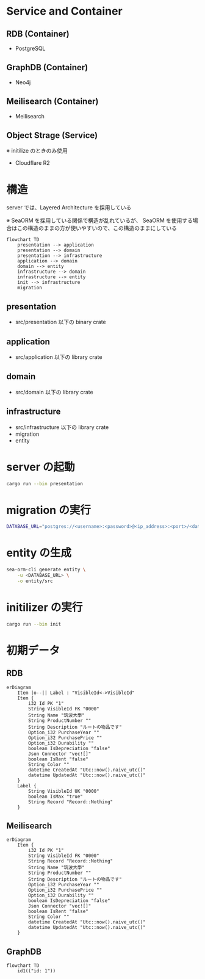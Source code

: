 # Service and Container

## RDB (Container)

- PostgreSQL

## GraphDB (Container)

- Neo4j

## Meilisearch (Container)

- Meilisearch

## Object Strage (Service)

※ initilize のときのみ使用

- Cloudflare R2

# 構造

server では、Layered Architecture を採用している

※ SeaORM を採用している関係で構造が乱れているが、 SeaORM を使用する場合はこの構造のままの方が使いやすいので、この構造のままにしている

```mermaid
flowchart TD
    presentation --> application
    presentation --> domain
    presentation --> infrastructure
    application --> domain
    domain --> entity
    infrastructure --> domain
    infrastructure --> entity
    init --> infrastructure
    migration
```

## presentation

- src/presentation 以下の binary crate

## application

- src/application 以下の library crate

## domain

- src/domain 以下の library crate

## infrastructure

- src/infrastructure 以下の library crate
- migration
- entity

# server の起動

```sh
cargo run --bin presentation
```

# migration の実行

```sh
DATABASE_URL="postgres://<username>:<password>@<ip_address>:<port>/<database_name>" sea-orm-cli migrate refresh
```

# entity の生成

```sh
sea-orm-cli generate entity \
    -u <DATABASE_URL> \
    -o entity/src
```

# initilizer の実行

```sh
cargo run --bin init
```

# 初期データ

## RDB

```mermaid
erDiagram
    Item |o--|| Label : "VisibleId<->VisibleId"
    Item {
        i32 Id PK "1"
        String VisibleId FK "0000"
        String Name "筑波大學"
        String ProductNumber ""
        String Description "ルートの物品です"
        Option_i32 PurchaseYear ""
        Option_i32 PurchasePrice ""
        Option_i32 Durability ""
        boolean IsDepreciation "false"
        Json Connector "vec![]"
        boolean IsRent "false"
        String Color ""
        datetime CreatedAt "Utc::now().naive_utc()"
        datetime UpdatedAt "Utc::now().naive_utc()"
    }
    Label {
        String VisibleId UK "0000"
        boolean IsMax "true"
        String Record "Record::Nothing"
    }
```

## Meilisearch

```mermaid
erDiagram
    Item {
        i32 Id PK "1"
        String VisibleId FK "0000"
        String Record "Record::Nothing"
        String Name "筑波大學"
        String ProductNumber ""
        String Description "ルートの物品です"
        Option_i32 PurchaseYear ""
        Option_i32 PurchasePrice ""
        Option_i32 Durability ""
        boolean IsDepreciation "false"
        Json Connector "vec![]"
        boolean IsRent "false"
        String Color ""
        datetime CreatedAt "Utc::now().naive_utc()"
        datetime UpdatedAt "Utc::now().naive_utc()"
    }
```

## GraphDB

```mermaid
flowchart TD
    id1(("id: 1"))
```
